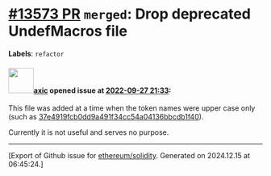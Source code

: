 # [\#13573 PR](https://github.com/ethereum/solidity/pull/13573) `merged`: Drop deprecated UndefMacros file
**Labels**: `refactor`


#### <img src="https://avatars.githubusercontent.com/u/20340?v=4" width="50">[axic](https://github.com/axic) opened issue at [2022-09-27 21:33](https://github.com/ethereum/solidity/pull/13573):

This file was added at a time when the token names were upper case only (such as [37e4919fcb0dd9a491f34cc54a04136bbcdb1f40](https://github.com/ethereum/solidity/blob/37e4919fcb0dd9a491f34cc54a04136bbcdb1f40/Token.h)).

Currently it is not useful and serves no purpose.




-------------------------------------------------------------------------------



[Export of Github issue for [ethereum/solidity](https://github.com/ethereum/solidity). Generated on 2024.12.15 at 06:45:24.]
